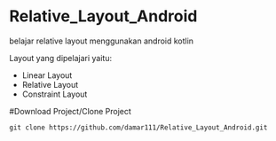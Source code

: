 # Relative_Layout_Android
belajar relative layout menggunakan android kotlin

Layout yang dipelajari yaitu:
* Linear Layout
* Relative Layout
* Constraint Layout

#Download Project/Clone Project

``
git clone https://github.com/damar111/Relative_Layout_Android.git
``
